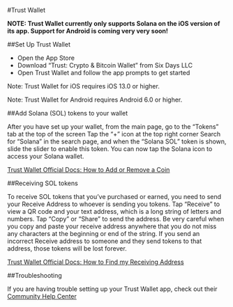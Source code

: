 #Trust Wallet

**NOTE: Trust Wallet currently only supports Solana on the iOS version of its app.  Support for Android is coming very very soon!**

##Set Up Trust Wallet

 - Open the App Store
 - Download “Trust: Crypto & Bitcoin Wallet” from Six Days LLC
 - Open Trust Wallet and follow the app prompts to get started

Note: Trust Wallet for iOS requires iOS 13.0 or higher.

Note: Trust Wallet for Android requires Android 6.0 or higher.

##Add Solana (SOL) tokens to your wallet

After you have set up your wallet, from the main page, go to the “Tokens” tab at the top of the screen
Tap the “+” icon at the top right corner
Search for “Solana” in the search page, and when the “Solana SOL” token is shown, slide the slider to enable this token.
You can now tap the Solana icon to access your Solana wallet.

[Trust Wallet Official Docs: How to Add or Remove a Coin](https://community.trustwallet.com/t/how-to-add-or-remove-a-coin/896)

##Receiving SOL tokens

To receive SOL tokens that you’ve purchased or earned, you need to send your Receive Address to whoever is sending you tokens.  Tap “Receive” to view a QR code and your text address, which is a long string of letters and numbers.  Tap “Copy” or “Share” to send the address.
Be very careful when you copy and paste your receive address anywhere that you do not miss any characters at the beginning or end of the string.  If you send an incorrect Receive address to someone and they send tokens to that address, those tokens will be lost forever.

[Trust Wallet Official Docs: How to Find my Receiving Address](https://community.trustwallet.com/t/how-to-find-my-receiving-address/2006)


##Troubleshooting

If you are having trouble setting up your Trust Wallet app, check out their [Community Help Center](https://community.trustwallet.com/c/helpcenter)
